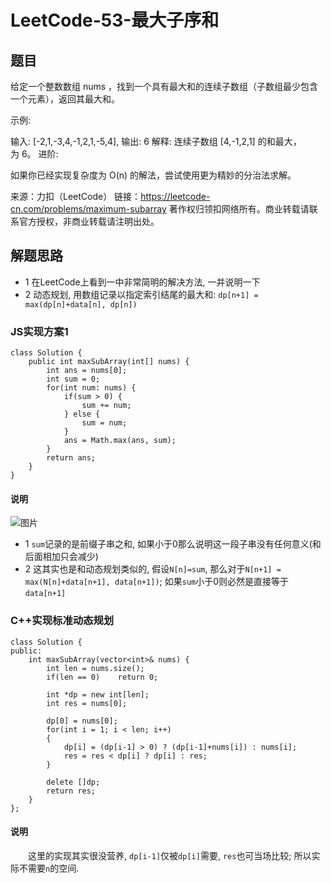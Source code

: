# LeetCode-53-最大子序和

## 题目
给定一个整数数组 nums ，找到一个具有最大和的连续子数组（子数组最少包含一个元素），返回其最大和。

示例:

输入: [-2,1,-3,4,-1,2,1,-5,4],
输出: 6
解释: 连续子数组 [4,-1,2,1] 的和最大，为 6。
进阶:

如果你已经实现复杂度为 O(n) 的解法，尝试使用更为精妙的分治法求解。

来源：力扣（LeetCode）
链接：https://leetcode-cn.com/problems/maximum-subarray
著作权归领扣网络所有。商业转载请联系官方授权，非商业转载请注明出处。

## 解题思路

* 1 在LeetCode上看到一中非常简明的解决方法, 一并说明一下
* 2 动态规划, 用数组记录以指定索引结尾的最大和: `dp[n+1] = max(dp[n]+data[n], dp[n])`

### JS实现方案1
```
class Solution {
    public int maxSubArray(int[] nums) {
        int ans = nums[0];
        int sum = 0;
        for(int num: nums) {
            if(sum > 0) {
                sum += num;
            } else {
                sum = num;
            }
            ans = Math.max(ans, sum);
        }
        return ans;
    }
}
```

#### 说明
![图片](https://raw.githubusercontent.com/zhangyu012/picture_picgo/master/blogImg/20191208192442.png)
* 1 `sum`记录的是前缀子串之和, 如果小于0那么说明这一段子串没有任何意义(和后面相加只会减少)
* 2 这其实也是和动态规划类似的, 假设`N[n]=sum`, 那么对于`N[n+1] = max(N[n]+data[n+1], data[n+1])`; 如果`sum`小于0则必然是直接等于`data[n+1]`

### C++实现标准动态规划
```
class Solution {
public:
    int maxSubArray(vector<int>& nums) {
    	int len = nums.size();
    	if(len == 0)	return 0;

        int *dp = new int[len];
        int res = nums[0];

        dp[0] = nums[0];
        for(int i = 1; i < len; i++)
        {
        	dp[i] = (dp[i-1] > 0) ? (dp[i-1]+nums[i]) : nums[i];
        	res = res < dp[i] ? dp[i] : res;
        }

        delete []dp;
        return res;
    }
};
```

#### 说明
&emsp;&emsp;这里的实现其实很没营养, `dp[i-1]`仅被`dp[i]`需要, `res`也可当场比较; 所以实际不需要`n`的空间.
